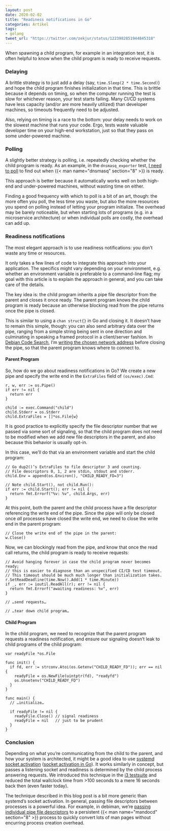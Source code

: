 ```yaml
---
layout: post
date: 2020-02-02
title: "Readiness notifications in Go"
categories: Artikel
tags:
- golang
tweet_url: "https://twitter.com/zekjur/status/1223982851944845318"
---
```


When spawning a child program, for example in an integration test, it is often
helpful to know when the child program is ready to receive requests.

### Delaying

A brittle strategy is to just add a delay (say, `time.Sleep(2 * time.Second)`)
and hope the child program finishes initialization in that time. This is brittle
because it depends on timing, so when the computer running the test is slow for
whichever reason, your test starts failing. Many CI/CD systems have less
capacity (and/or are more heavily utilized) than developer machines, so timeouts
frequently need to be adjusted.

Also, relying on timing is a race to the bottom: your delay needs to work on the
slowest machine that runs your code. Ergo, tests waste valuable developer time
on your high-end workstation, just so that they pass on some under-powered
machine.

### Polling

A slightly better strategy is polling, i.e. repeatedly checking whether the
child program is ready. As an example, in the `dnsmasq_exporter` test, [I need
to
poll](https://github.com/google/dnsmasq_exporter/blob/646ded9be82e26a4c6450da8d7128d12e0e11e3a/dnsmasq_test.go#L46-L61)
to find out when {{< man name="dnsmasq" section="8" >}} is ready.

This approach is better because it automatically works well on both high-end and
under-powered machines, without wasting time on either.

Finding a good frequency with which to poll is a bit of an art, though: the more
often you poll, the less time you waste, but also the more resources you spend
on polling instead of letting your program initialize. The overhead may be
barely noticeable, but when starting lots of programs (e.g. in a microservice
architecture) or when individual polls are costly, the overhead can add up.

### Readiness notifications

The most elegant approach is to use readiness notifications: you don’t waste any
time or resources.

It only takes a few lines of code to integrate this approach into your
application. The specifics might vary depending on your environment,
e.g. whether an environment variable is preferable to a command-line flag; my
goal with this article is to explain the approach in general, and you can take
care of the details.

The key idea is: the child program inherits a pipe file descriptor from the
parent and closes it once ready. The parent program knows the child program is
ready because an otherwise blocking read from the pipe returns once the pipe is
closed.

This is similar to using a `chan struct{}` in Go and closing it. It doesn’t have
to remain this simple, though: you can also send arbitrary data over the pipe,
ranging from a simple string being sent in one direction and culminating in
speaking a framed protocol in a client/server fashion. In [Debian Code
Search](https://codesearch.debian.net/), I’m [writing the chosen network
address](https://github.com/Debian/dcs/blob/3baaecabca2d6c56799012c40c1245fc389cb6e6/internal/addrfd/addrfd.go)
before closing the pipe, so that the parent program knows where to connect to.

#### Parent Program

So, how do we go about readiness notifications in Go? We create a new pipe and
specify the write end in the `ExtraFiles` field of `(os/exec).Cmd`:

```
r, w, err := os.Pipe()
if err != nil {
  return err
}

child := exec.Command("child")
child.Stderr = os.Stderr
child.ExtraFiles = []*os.File{w}
```

It is good practice to explicitly specify the file descriptor number that we
passed via some sort of signaling, so that the child program does not need to be
modified when we add new file descriptors in the parent, and also because this
behavior is usually opt-in.

In this case, we’ll do that via an environment variable and start the child
program:

```
// Go dup2()’s ExtraFiles to file descriptor 3 and counting.
// File descriptors 0, 1, 2 are stdin, stdout and stderr.
child.Env = append(os.Environ(), "CHILD_READY_FD=3")

// Note child.Start(), not child.Run():
if err := child.Start(); err != nil {
  return fmt.Errorf("%v: %v", child.Args, err)
}
```

At this point, both the parent and the child process have a file descriptor
referencing the write end of the pipe. Since the pipe will only be closed once
*all* processes have closed the write end, we need to close the write end in the
parent program:

```
// Close the write end of the pipe in the parent:
w.Close()
```

Now, we can blockingly read from the pipe, and know that once the read call
returns, the child program is ready to receive requests:

```
// Avoid hanging forever in case the child program never becomes ready;
// this is easier to diagnose than an unspecified CI/CD test timeout.
// This timeout should be much much longer than initialization takes.
r.SetReadDeadline(time.Now().Add(1 * time.Minute))
if _, err := ioutil.ReadAll(r); err != nil {
  return fmt.Errorf("awaiting readiness: %v", err)
}

// …send requests…

// …tear down child program…
```

#### Child Program

In the child program, we need to recognize that the parent program requests a
readiness notification, and ensure our signaling doesn’t leak to child programs
of the child program:

```
var readyFile *os.File

func init() {
  if fd, err := strconv.Atoi(os.Getenv("CHILD_READY_FD")); err == nil {
    readyFile = os.NewFile(uintptr(fd), "readyfd")
    os.Unsetenv("CHILD_READY_FD")
  }
}

func main() {
  // …initialize…

  if readyFile != nil {
    readyFile.Close() // signal readiness
    readyFile = nil   // just to be prudent
  }
}
```

### Conclusion

Depending on what you’re communicating from the child to the parent, and how
your system is architected, it might be a good idea to use [systemd socket
activation](http://0pointer.de/blog/projects/socket-activation.html) ([socket
activation in
Go](https://vincent.bernat.ch/en/blog/2018-systemd-golang-socket-activation)). It
works similarly in concept, but passes a listening socket and readiness is
determined by the child process answering requests. We introduced this technique
in the [i3
testsuite](https://i3wm.org/docs/testsuite.html#_appendix_b_socket_activation)
and reduced the total wallclock time from >100 seconds to a mere 16 seconds back
then (even faster today).

The technique described in this blog post is a bit more generic than systemd’s
socket activation. In general, passing file descriptors between processes is a
powerful idea. For example, in debiman, we’re [passing individual pipe file
descriptors](https://github.com/Debian/debiman/blob/32eac1bc6182f68c7443a56b85c33522dc3d5d70/internal/convert/mandoc.go#L118)
to a persistent {{< man name="mandocd" section="8" >}} process to quickly
convert lots of man pages without encurring process creation overhead.
